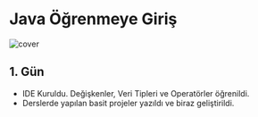 # Java Öğrenmeye Giriş
![cover](https://www.vectorlogo.zone/logos/java/java-ar21.svg)
## 1. Gün
* IDE Kuruldu. Değişkenler, Veri Tipleri ve Operatörler öğrenildi.
* Derslerde yapılan basit projeler yazıldı ve biraz geliştirildi.
